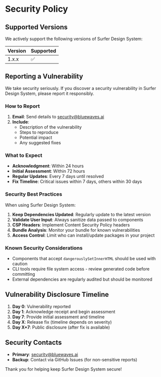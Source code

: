 # Security Policy

## Supported Versions

We actively support the following versions of Surfer Design System:

| Version | Supported          |
| ------- | ------------------ |
| 1.x.x   | :white_check_mark: |

## Reporting a Vulnerability

We take security seriously. If you discover a security vulnerability in Surfer Design System, please report it responsibly.

### How to Report

1. **Email**: Send details to security@bluewaves.ai
2. **Include**: 
   - Description of the vulnerability
   - Steps to reproduce
   - Potential impact
   - Any suggested fixes

### What to Expect

- **Acknowledgment**: Within 24 hours
- **Initial Assessment**: Within 72 hours  
- **Regular Updates**: Every 7 days until resolved
- **Fix Timeline**: Critical issues within 7 days, others within 30 days

### Security Best Practices

When using Surfer Design System:

1. **Keep Dependencies Updated**: Regularly update to the latest version
2. **Validate User Input**: Always sanitize data passed to components
3. **CSP Headers**: Implement Content Security Policy headers
4. **Bundle Analysis**: Monitor your bundle for known vulnerabilities
5. **Access Control**: Limit who can install/update packages in your project

### Known Security Considerations

- Components that accept `dangerouslySetInnerHTML` should be used with caution
- CLI tools require file system access - review generated code before committing
- External dependencies are regularly audited but should be monitored

## Vulnerability Disclosure Timeline

1. **Day 0**: Vulnerability reported
2. **Day 1**: Acknowledge receipt and begin assessment
3. **Day 7**: Provide initial assessment and timeline
4. **Day X**: Release fix (timeline depends on severity)
5. **Day X+7**: Public disclosure (after fix is available)

## Security Contacts

- **Primary**: security@bluewaves.ai
- **Backup**: Contact via GitHub Issues (for non-sensitive reports)

Thank you for helping keep Surfer Design System secure!